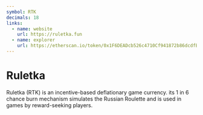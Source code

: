 ```yaml
---
symbol: RTK
decimals: 18
links:
  - name: website
    url: https://ruletka.fun
  - name: explorer
    url: https://etherscan.io/token/0x1F6DEADcb526c4710Cf941872b86dcdfBbBD9211
---
```


# Ruletka

Ruletka (RTK) is an incentive-based deflationary game currency. its 1 in 6 chance burn mechanism simulates the Russian Roulette and is used in games by reward-seeking players.
